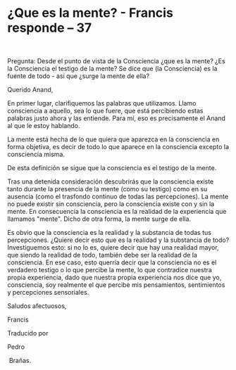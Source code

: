 #  ¿Que es la mente? - Francis responde – 37

   

Pregunta: Desde el punto de vista de la Consciencia ¿que es la mente? ¿Es la Consciencia el testigo de la mente? Se dice que (la Consciencia) es la fuente de todo - así que ¿surge la mente de ella?

Querido Anand,

En primer lugar, clarifiquemos las palabras que utilizamos. Llamo consciencia a aquello, sea lo que fuere, que está percibiendo estas palabras justo ahora y las entiende. Para mí, eso es precisamente el Anand al que le estoy hablando.

La mente está hecha de lo que quiera que aparezca en la consciencia en forma objetiva, es decir de todo lo que aparece en la consciencia excepto la consciencia misma.

De esta definición se sigue que la consciencia es el testigo de la mente.

Tras una detenida consideración descubrirás que la consciencia existe tanto durante la presencia de la mente (como su testigo) como en su ausencia (como el trasfondo continuo de todas las percepciones). La mente no puede existir sin consciencia, pero la consciencia existe con y sin la mente. En consecuencia la consciencia es la realidad de la experiencia que llamamos "mente". Dicho de otra forma, la mente surge de ella.

Es obvio que la consciencia es la realidad y la substancia de todas tus percepciones. ¿Quiere decir esto que es la realidad y la substancia de todo? Investiguemos esto: si no lo es, quiere decir que hay una realidad mayor, que siendo la realidad de todo, también debe ser la realidad de la consciencia. En ese caso, esto querría decir que la consciencia no es el verdadero testigo o lo que percibe la mente, lo que contradice nuestra propia experiencia, dado que nuestra propia experiencia nos dice que yo, consciencia, soy realmente el que percibe mis pensamientos, sentimientos y percepciones sensoriales.

Saludos afectuosos,

Francis

Traducido por 

Pedro

 Brañas.

